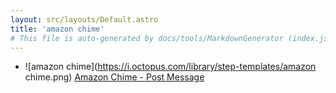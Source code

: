 ```yaml
---
layout: src/layouts/Default.astro
title: 'amazon chime'
# This file is auto-generated by docs/tools/MarkdownGenerator (index.js)
---
```


<ul>

<li>

![amazon chime](https://i.octopus.com/library/step-templates/amazon chime.png) [Amazon Chime - Post Message](/amazon-chime/amazon-chime-post-message/)

</li>
        
</ul>
